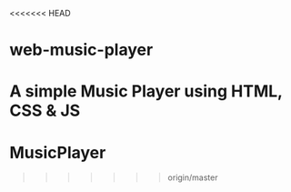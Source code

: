 <<<<<<< HEAD
# web-music-player
A simple Music Player using HTML, CSS & JS
=======
# MusicPlayer
>>>>>>> origin/master
